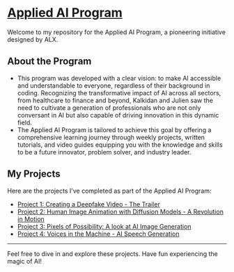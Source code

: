 # [Applied AI Program](https://www.alxappliedai.com/about/)

Welcome to my repository for the Applied AI Program, a pioneering initiative designed by ALX.

## About the Program

- This program was developed with a clear vision: to make AI accessible and understandable to everyone, regardless of their background in coding. Recognizing the transformative impact of AI across all sectors, from healthcare to finance and beyond, Kalkidan and Julien saw the need to cultivate a generation of professionals who are not only conversant in AI but also capable of driving innovation in this dynamic field.
- The Applied AI Program is tailored to achieve this goal by offering a comprehensive learning journey through weekly projects, written tutorials, and video guides equipping you with the knowledge and skills to be a future innovator, problem solver, and industry leader.

## My Projects

Here are the projects I've completed as part of the Applied AI Program:

- [Project 1: Creating a Deepfake Video - The Trailer](https://github.com/Annet-Chebukati/ALX_AppliedAI/tree/master/Creating_DeepFake-Video)
- [Project 2: Human Image Animation with Diffusion Models - A Revolution in Motion](https://github.com/Annet-Chebukati/ALX_AppliedAI/tree/master/Human_Image_Animation)
- [Project 3: Pixels of Possibility: A look at AI Image Generation](https://github.com/Annet-Chebukati/ALX_AppliedAI/tree/master/AI_Image_Generation)
- [Project 4: Voices in the Machine - AI Speech Generation](https://github.com/Annet-Chebukati/ALX_AppliedAI/tree/master/AI_Speech_Generation)

---------
Feel free to dive in and explore these projects. Have fun experiencing the magic of AI!
